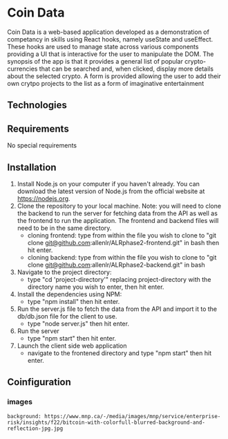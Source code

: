 # Coin Data

Coin Data is a web-based application developed as a demonstration of competancy in skills using React hooks, namely useState and useEffect. These hooks are used to manage state across various components providing a UI that is interactive for the user to manipulate the DOM. The synopsis of the app is that it provides a general list of popular crypto-currencies that can be searched and, when clicked, display more details about the selected crypto. A form is provided allowing the user to add their own crytpo projects to the list as a form of imaginative entertainment

## Technologies

## Requirements

No special requirements

## Installation

1. Install Node.js on your computer if you haven't already. You can download the latest version of Node.js from the official website at https://nodejs.org.
2. Clone the repository to your local machine. 
Note: you will need to clone the backend to run the server for fetching data from the API as well as the frontend to run the application. The frontend and backend files will need to be in the same directory.
    - cloning frontend: type from within the file you wish to clone to "git clone git@github.com:allenlr/ALRphase2-frontend.git" in bash then hit enter.
    - cloning backend: type from within the file you wish to clone to "git clone git@github.com:allenlr/ALRphase2-backend.git" in bash
3. Navigate to the project directory:
    - type "cd 'project-directory'" replacing project-directory with the directory name you wish to enter, then hit enter.
4. Install the dependencies using NPM:
    - type "npm install" then hit enter.
5. Run the server.js file to fetch the data from the API and import it to the db/db.json file for the client to use.
    - type "node server.js" then hit enter.
6. Run the server
    - type "npm start" then hit enter.
7. Launch the client side web application
    - navigate to the frontened directory and type "npm start" then hit enter.

## Coinfiguration


### images
    background: https://www.mnp.ca/-/media/images/mnp/service/enterprise-risk/insights/f22/bitcoin-with-colorfull-blurred-background-and-reflection-jpg.jpg